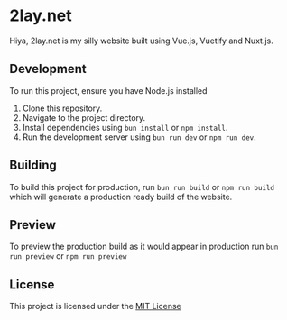 # 2lay.net
Hiya, 2lay.net is my silly website built using Vue.js, Vuetify and Nuxt.js.

## Development

To run this project, ensure you have Node.js installed
1. Clone this repository.
2. Navigate to the project directory.
3. Install dependencies using ``bun install`` or ``npm install``.
4. Run the development server using ``bun run dev`` or ``npm run dev``.

## Building
To build this project for production, run ``bun run build`` or ``npm run build`` which will generate a production ready build of the website.

## Preview
To preview the production build as it would appear in production run ``bun run preview`` or ``npm run preview``

## License
This project is licensed under the [MIT License](https://github.com/2lay/2lay.net/blob/main/LICENSE)
